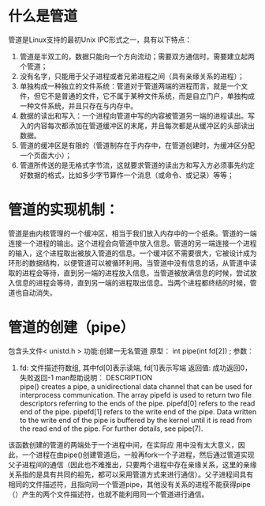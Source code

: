 # 什么是管道
管道是Linux支持的最初Unix IPC形式之一，具有以下特点：
1. 管道是半双工的，数据只能向一个方向流动；需要双方通信时，需要建立起两个管道；
2. 没有名字，只能用于父子进程或者兄弟进程之间（具有亲缘关系的进程）；
3. 单独构成一种独立的文件系统：管道对于管道两端的进程而言，就是一个文件，但它不是普通的文件，它不属于某种文件系统，而是自立门户，单独构成一种文件系统，并且只存在与内存中。
4. 数据的读出和写入：一个进程向管道中写的内容被管道另一端的进程读出。写入的内容每次都添加在管道缓冲区的末尾，并且每次都是从缓冲区的头部读出数据。
5. 管道的缓冲区是有限的（管道制存在于内存中，在管道创建时，为缓冲区分配一个页面大小）； 
6. 管道所传送的是无格式字节流，这就要求管道的读出方和写入方必须事先约定好数据的格式，比如多少字节算作一个消息（或命令、或记录）等等；

# 管道的实现机制：
管道是由内核管理的一个缓冲区，相当于我们放入内存中的一个纸条。管道的一端连接一个进程的输出。这个进程会向管道中放入信息。管道的另一端连接一个进程的输入，这个进程取出被放入管道的信息。一个缓冲区不需要很大，它被设计成为环形的数据结构，以便管道可以被循环利用。当管道中没有信息的话，从管道中读取的进程会等待，直到另一端的进程放入信息。当管道被放满信息的时候，尝试放入信息的进程会等待，直到另一端的进程取出信息。当两个进程都终结的时候，管道也自动消失。

# 管道的创建（pipe）
包含头文件< unistd.h >
功能:创建一无名管道
原型：
int pipe(int fd[2]) ;
参数：
1. fd: 文件描述符数组, 其中fd[0]表示读端, fd[1]表示写端
返回值:
成功返回0，失败返回-1
man帮助说明：
DESCRIPTION       
       pipe() creates a pipe, a unidirectional data channel that can be used
       for interprocess communication.  The array pipefd is used to return
       two file descriptors referring to the ends of the pipe.  pipefd[0]
       refers to the read end of the pipe.  pipefd[1] refers to the write
       end of the pipe.  Data written to the write end of the pipe is
       buffered by the kernel until it is read from the read end of the
       pipe.  For further details, see pipe(7).
 
  该函数创建的管道的两端处于一个进程中间，在实际应 用中没有太大意义，因此，一个进程在由pipe()创建管道后，一般再fork一个子进程，然后通过管道实现父子进程间的通信（因此也不难推出，只要两个进程中存在亲缘关系，这里的亲缘关系指的是具有共同的祖先，都可以采用管道方式来进行通信）。父子进程间具有相同的文件描述符，且指向同一个管道pipe，其他没有关系的进程不能获得pipe（）产生的两个文件描述符，也就不能利用同一个管道进行通信。


